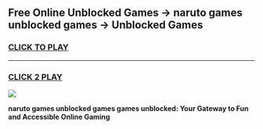 
## Free Online Unblocked Games → naruto games unblocked games → Unblocked Games
<h3>
<a href="https://premium.freeplayer.one?title=naruto_games_unblocked_games&ref=21F">CLICK TO PLAY</a></h3>
<hr>

<h3>
<a href="https://premium.freeplayer.one?title=naruto_games_unblocked_games&ref=21F">CLICK 2 PLAY</a>
  
</h3>

<a href="https://premium.freeplayer.one?title=naruto_games_unblocked_games&ref=21F/"><img src="https://clearcache.store/games.png"></a>


**naruto games unblocked games games unblocked: Your Gateway to Fun and Accessible Online Gaming**
